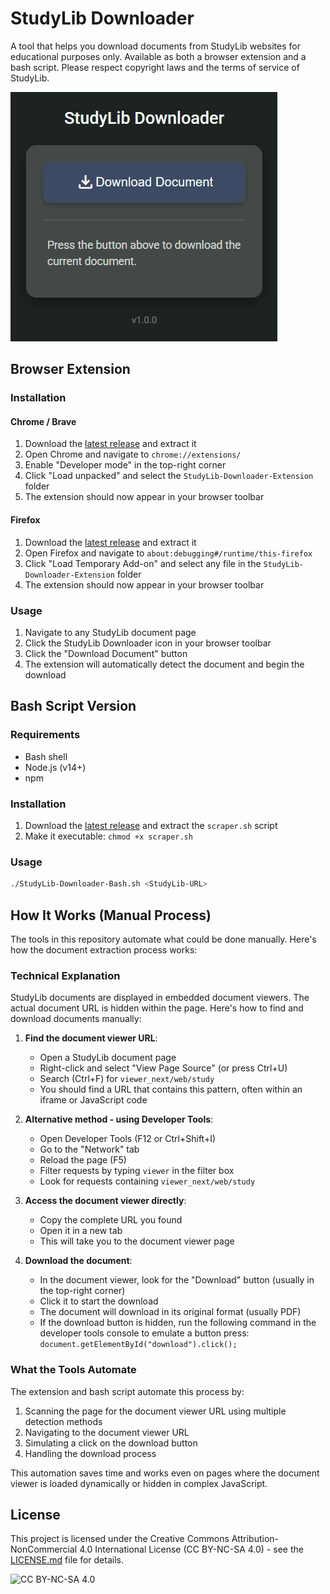 # StudyLib Downloader

A tool that helps you download documents from StudyLib websites for educational purposes only. Available as both a browser extension and a bash script. Please respect copyright laws and the terms of service of StudyLib.

![StudyLib Downloader](./images/popup-screenshot.png)

## Browser Extension

### Installation

#### Chrome / Brave
1. Download the [latest release](https://github.com/rh45-one/StudyLib-Downloader/releases/latest) and extract it
2. Open Chrome and navigate to `chrome://extensions/`
3. Enable "Developer mode" in the top-right corner
4. Click "Load unpacked" and select the `StudyLib-Downloader-Extension` folder
5. The extension should now appear in your browser toolbar

#### Firefox
1. Download the [latest release](https://github.com/rh45-one/StudyLib-Downloader/releases/latest) and extract it
2. Open Firefox and navigate to `about:debugging#/runtime/this-firefox`
3. Click "Load Temporary Add-on" and select any file in the `StudyLib-Downloader-Extension` folder
4. The extension should now appear in your browser toolbar

### Usage
1. Navigate to any StudyLib document page
2. Click the StudyLib Downloader icon in your browser toolbar
3. Click the "Download Document" button
4. The extension will automatically detect the document and begin the download

## Bash Script Version

### Requirements
- Bash shell
- Node.js (v14+)
- npm

### Installation
1. Download the [latest release](https://github.com/rh45-one/StudyLib-Downloader/releases/latest) and extract the `scraper.sh` script
2. Make it executable: `chmod +x scraper.sh`

### Usage
```bash
./StudyLib-Downloader-Bash.sh <StudyLib-URL>
```

## How It Works (Manual Process)

The tools in this repository automate what could be done manually. Here's how the document extraction process works:

### Technical Explanation

StudyLib documents are displayed in embedded document viewers. The actual document URL is hidden within the page. Here's how to find and download documents manually:

1. **Find the document viewer URL**:
   - Open a StudyLib document page
   - Right-click and select "View Page Source" (or press Ctrl+U)
   - Search (Ctrl+F) for `viewer_next/web/study`
   - You should find a URL that contains this pattern, often within an iframe or JavaScript code
   
2. **Alternative method - using Developer Tools**:
   - Open Developer Tools (F12 or Ctrl+Shift+I)
   - Go to the "Network" tab
   - Reload the page (F5)
   - Filter requests by typing `viewer` in the filter box
   - Look for requests containing `viewer_next/web/study`
   
3. **Access the document viewer directly**:
   - Copy the complete URL you found
   - Open it in a new tab
   - This will take you to the document viewer page
   
4. **Download the document**:
   - In the document viewer, look for the "Download" button (usually in the top-right corner)
   - Click it to start the download
   - The document will download in its original format (usually PDF)
   - If the download button is hidden, run the following command in the developer tools console to emulate a button press: `document.getElementById("download").click();` 

### What the Tools Automate

The extension and bash script automate this process by:
1. Scanning the page for the document viewer URL using multiple detection methods
2. Navigating to the document viewer URL
3. Simulating a click on the download button
4. Handling the download process

This automation saves time and works even on pages where the document viewer is loaded dynamically or hidden in complex JavaScript.

## License

This project is licensed under the Creative Commons Attribution-NonCommercial 4.0 International License (CC BY-NC-SA 4.0) - see the [LICENSE.md](LICENSE.md) file for details.

![CC BY-NC-SA 4.0](https://licensebuttons.net/l/by-nc-sa/4.0/88x31.png)